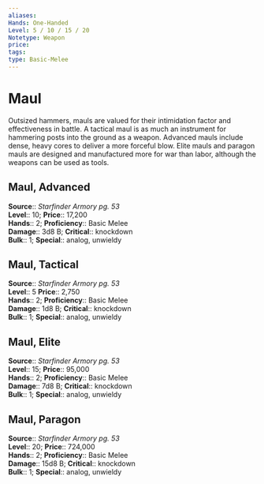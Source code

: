 ```yaml
---
aliases: 
Hands: One-Handed
Level: 5 / 10 / 15 / 20
Notetype: Weapon
price: 
tags: 
type: Basic-Melee
---
```


# Maul

Outsized hammers, mauls are valued for their intimidation factor and effectiveness in battle. A tactical maul is as much an instrument for hammering posts into the ground as a weapon. Advanced mauls include dense, heavy cores to deliver a more forceful blow. Elite mauls and paragon mauls are designed and manufactured more for war than labor, although the weapons can be used as tools.  

## Maul, Advanced

**Source**:: _Starfinder Armory pg. 53_  
**Level**:: 10;
**Price**:: 17,200  
**Hands**:: 2;
**Proficiency**:: Basic Melee  
**Damage**:: 3d8 B;
**Critical**:: knockdown  
**Bulk**:: 1;
**Special**:: analog, unwieldy

## Maul, Tactical

**Source**:: _Starfinder Armory pg. 53_  
**Level**:: 5
**Price**:: 2,750  
**Hands**:: 2;
**Proficiency**:: Basic Melee  
**Damage**:: 1d8 B;
**Critical**:: knockdown  
**Bulk**:: 1;
**Special**:: analog, unwieldy

## Maul, Elite

**Source**:: _Starfinder Armory pg. 53_  
**Level**:: 15;
**Price**:: 95,000  
**Hands**:: 2;
**Proficiency**:: Basic Melee  
**Damage**:: 7d8 B;
**Critical**:: knockdown  
**Bulk**:: 1;
**Special**:: analog, unwieldy

## Maul, Paragon

**Source**:: _Starfinder Armory pg. 53_  
**Level**:: 20;
**Price**:: 724,000  
**Hands**:: 2;
**Proficiency**:: Basic Melee  
**Damage**:: 15d8 B;
**Critical**:: knockdown  
**Bulk**:: 1;
**Special**:: analog, unwieldy
